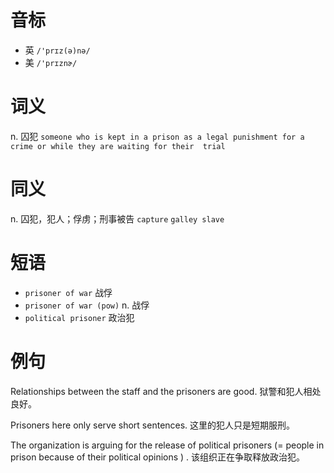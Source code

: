 # 音标

- 英 `/'prɪz(ə)nə/`
- 美 `/'prɪznɚ/`

# 词义

n. 囚犯
`someone who is kept in a prison as a legal punishment for a crime or while they are waiting for their  trial `

# 同义

n. 囚犯，犯人；俘虏；刑事被告
`capture` `galley slave`

# 短语

- `prisoner of war` 战俘
- `prisoner of war (pow)` n. 战俘
- `political prisoner` 政治犯

# 例句

Relationships between the staff and the prisoners are good.
狱警和犯人相处良好。

Prisoners here only serve short sentences.
这里的犯人只是短期服刑。

The organization is arguing for the release of political prisoners (= people in prison because of their political opinions ) .
该组织正在争取释放政治犯。



